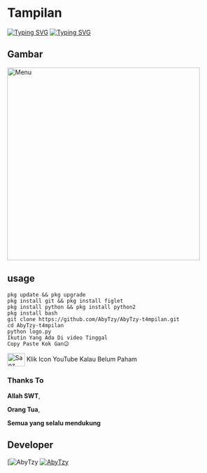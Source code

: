 # Tampilan
[![Typing SVG](https://readme-typing-svg.herokuapp.com?color=%23FF0000&lines=Mengubah+Tampilan+Termux+Use)](https://git.io/typing-svg)
[![Typing SVG](https://readme-typing-svg.herokuapp.com?color=%23FF0000&lines=This+My+Github+©AbyTzy)](https://git.io/typing-svg)

## Gambar
 <img src="https://github.com/Lord-AbyTzy/tampilan/blob/main/IMG_20220131_001444.jpg" width="440" title="Menu" alt="Menu">
</p>

## usage
```
pkg update && pkg upgrade
pkg install git && pkg install figlet
pkg install python && pkg install python2
pkg install bash
git clone https://github.com/AbyTzy/AbyTzy-t4mpilan.git
cd AbyTzy-t4mpilan
python logo.py
Ikutin Yang Ada Di video Tinggal 
Copy Paste Kok Gan😉
```

<a href="https://youtube.com/channel/https://youtube.com/channel/UCFeZ5BGt8lbOZwIj2MNOlIQ" target="blank"><img align="center" src="https://cdn.jsdelivr.net/npm/simple-icons@3.0.1/icons/youtube.svg" alt="Sanz" height="30" width="40" /></a> Klik Icon YouTube Kalau Belum Paham

### Thanks To 
**Allah SWT**,

**Orang Tua**,

**Semua yang selalu mendukung**

## Developer
[![AbyTzy](https://github.com/AbyTzy/AbyTzy-t4mpilan.git)
[![AbyTzy](https://github.com/AbyTzy/AbyTzy-t4mpilan.git)](https://github.com/AbyTzy/AbyTzy-t4mpilan.git)

